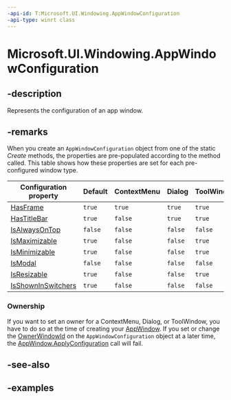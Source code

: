 ```yaml
---
-api-id: T:Microsoft.UI.Windowing.AppWindowConfiguration
-api-type: winrt class
---
```


# Microsoft.UI.Windowing.AppWindowConfiguration

<!--
public sealed class AppWindowConfiguration
-->

## -description

Represents the configuration of an app window.

## -remarks

When you create an `AppWindowConfiguration` object from one of the static _Create_ methods, the properties are pre-populated according to the method called. This table shows how these properties are set for each pre-configured window type.

| Configuration property | Default | ContextMenu | Dialog | ToolWindow |
| -- | -- | -- | -- | -- |
| [HasFrame](appwindowconfiguration_hasframe.md) | `true` | `true` | `true` | `true` |
| [HasTitleBar](appwindowconfiguration_hastitlebar.md) | `true` | `false` | `true` | `true` |
| [IsAlwaysOnTop](appwindowconfiguration_isalwaysontop.md) | `false` | `false` | `false` | `false` |
| [IsMaximizable](appwindowconfiguration_ismaximizable.md) | `true` | `false` | `false` | `true` |
| [IsMinimizable](appwindowconfiguration_isminimizable.md) | `true` | `false` | `false` | `true` |
| [IsModal](appwindowconfiguration_ismodal.md) | `false` | `false` | `false` | `false` |
| [IsResizable](appwindowconfiguration_resizable.md) | `true` | `false` | `false` | `true` |
| [IsShownInSwitchers](appwindowconfiguration_isshowninswitchers.md) | `true` | `false` | `false` | `false` |

### Ownership

If you want to set an owner for a ContextMenu, Dialog, or ToolWindow, you have to do so at the time of creating your [AppWindow](appwindow.md). If you set or change the [OwnerWindowId](appwindowconfiguration_ownerwindowid.md) on the `AppWindowConfiguration` object at a later time, the [AppWindow.ApplyConfiguration](appwindow_applyconfiguration_2040805655.md) call will fail.

## -see-also

## -examples

